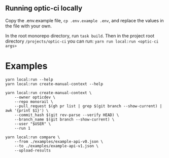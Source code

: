 ## Running optic-ci locally

Copy the .env.example file, `cp .env.example .env`, and replace the values in the file with your own.

In the root monorepo directory, run `task build`. Then in the project root directory `/projects/optic-ci` you can run: `yarn run local:run <optic-ci args>`

# Examples

```
yarn local:run --help
yarn local:run create-manual-context --help
```

```
yarn local:run create-manual-context \
    --owner opticdev \
    --repo monorail \
    --pull_request $(gh pr list | grep $(git branch --show-current) | awk '{print $1}') \
    --commit_hash $(git rev-parse --verify HEAD) \
    --branch_name $(git branch --show-current) \
    --user "$USER" \
    --run 1
```

```
yarn local:run compare \
    --from ./examples/example-api-v0.json \
    --to ./examples/example-api-v1.json \
    --upload-results
```
